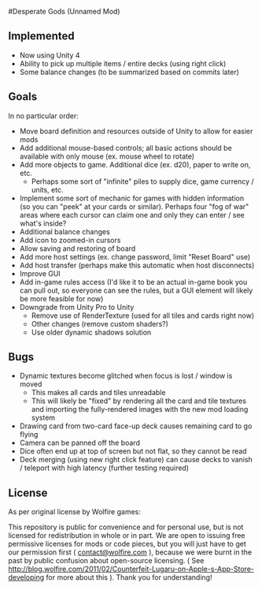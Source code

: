 #Desperate Gods (Unnamed Mod)

## Implemented

- Now using Unity 4
- Ability to pick up multiple items / entire decks (using right click)
- Some balance changes (to be summarized based on commits later)

## Goals

In no particular order:

- Move board definition and resources outside of Unity to allow for easier mods
- Add additional mouse-based controls; all basic actions should be available with only mouse (ex. mouse wheel to rotate)
- Add more objects to game. Additional dice (ex. d20), paper to write on, etc.
    - Perhaps some sort of "infinite" piles to supply dice, game currency / units, etc.
- Implement some sort of mechanic for games with hidden information (so you can "peek" at your cards or similar). Perhaps four "fog of war" areas where each cursor can claim one and only they can enter / see what's inside?
- Additional balance changes
- Add icon to zoomed-in cursors
- Allow saving and restoring of board
- Add more host settings (ex. change password, limit "Reset Board" use)
- Add host transfer (perhaps make this automatic when host disconnects)
- Improve GUI
- Add in-game rules access (I'd like it to be an actual in-game book you can pull out, so everyone can see the rules, but a GUI element will likely be more feasible for now)
- Downgrade from Unity Pro to Unity
    - Remove use of RenderTexture (used for all tiles and cards right now)
    - Other changes (remove custom shaders?)
    - Use older dynamic shadows solution

## Bugs

- Dynamic textures become glitched when focus is lost / window is moved
    - This makes all cards and tiles unreadable
    - This will likely be "fixed" by rendering all the card and tile textures and importing the fully-rendered images with the new mod loading system
- Drawing card from two-card face-up deck causes remaining card to go flying
- Camera can be panned off the board
- Dice often end up at top of screen but not flat, so they cannot be read
- Deck merging (using new right click feature) can cause decks to vanish / teleport with high latency (further testing required)


## License

As per original license by Wolfire games:

This repository is public for convenience and for personal use, but is not licensed for redistribution in whole or in part. We are open to issuing free permissive licenses for mods or code pieces, but you will just have to get our permission first ( contact@wolfire.com ), because we were burnt in the past by public confusion about open-source licensing. ( See http://blog.wolfire.com/2011/02/Counterfeit-Lugaru-on-Apple-s-App-Store-developing for more about this ). Thank you for understanding!
